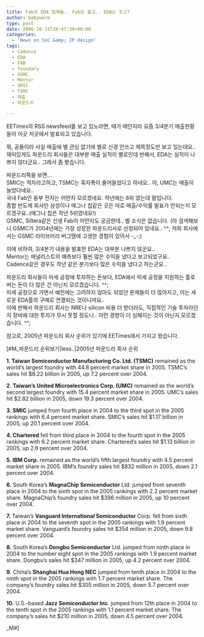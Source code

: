 ```yaml
---
title: Fab과 EDA 업체들.. Fab은 울고.. EDA는 웃고?
author: babyworm
type: post
date: 2006-10-31T10:47:36+00:00
categories:
  - 'News on SoC &amp; IP design'
tags:
  - Cadence
  - EDA
  - FAB
  - foundary
  - GSMC
  - Mentor
  - SMIC
  - TSMC
  - 매출
  - 파운드리

---
```

EETimes의 RSS newsfeed를 보고 있노라면, 때가 때인지라 요즘 3/4분기 매출현황들이 이곳 저곳에서 발표되고 있습니다. 

뭐, 공돌이라 사실 매출에 별 관심 없기에 별로 신경 안쓰고 제목정도만 보고 있는데요.. 재미있게도 파운드리 회사들은 대부분 매출 실적이 별로인데 반해서, EDA는 실적이 나쁘지 않더군요.. 그래서 좀 봤습니다. 

파운드리쪽을 보면&#8230;  
SMIC는 적자라고하고, TSMC는 흑자폭이 줄어들었다고 하네요.. 아, UMC는 매출이 늘었다네요..  
국내 Fab인 동부 전자는 어떤지 모르겠네요. 작년에는 8위 였는데 말입니다.  
종합 반도체 회사인 삼성이나 매그나 칩같은 곳은 따로 매출/수익률 발표가 안되는지 모르겠구요..(매그나 칩은 작년 5위였네요!)  
GSMC, Siltera같은 신생 Fab이 어떤지도 궁금한데.. 별 소식은 없습니다. (아 검색해보니 GSMC가 2004년에는 가장 성장한 파운드리사로 선정되어 있네요.. ^^; 저희 회사에서는 GSMC 라이브러리 버그땜에 고생한 경험이 있어서 -_-;)

이에 비하여, 3/4분기 내용을 발표한 EDA는 대부분 나쁘지 않군요..  
Mentor는 애널리스트의 예측보다 훨씬 많은 수익을 냈다고 보고되었구요..  
Cadence같은 경우도 작년 같은 분기보다 많은 수익을 냈다고 하는군요..

파운드리 회사들이 미세 공정에 투자하는 돈보다, EDA에서 미세 공정을 지원하는 툴로 버는 돈이 더 많은 건 아닌지 모르겠습니다. ^^;  
미세 공정으로 가면서 예전에는 고려하지 않아도 되었던 문제들이 더 많아지고, 이는 새로운 EDA툴의 구매로 연결되는 것이니까요..  
이에 반해서 파운드리 회사는 NRE나 silicon 비용 더 받더라도, 직접적인 기술 투자라던지 장비에 대한 투자가 무시 못할 정도니.. 이런 경향이 더 심해지는 것이 아닌지 모르겠습니다. ^^;

참고로, 2005년 파운드리 회사 순위가 있기에 EETimes에서 가지고 왔습니다. 

[#M_파운드리 순위보기|less..|2005년 파운드리 회사 순위

**1. Taiwan Semiconductor Manufacturing Co. Ltd. (TSMC)** remained as the world’s largest foundry with 44.8 percent market share in 2005. TSMC’s sales hit $8.22 billion in 2005, up 7.2 percent over 2004. 

**2. Taiwan’s United Microelectronics Corp. (UMC)** remained as the world’s second largest foundry with 15.4 percent market share in 2005. UMC’s sales hit $2.82 billion in 2005, down 19.3 percent over 2004. 

**3. SMIC** jumped from fourth place in 2004 to the third spot in the 2005 rankings with 6.4 percent market share. SMIC’s sales hit $1.17 billion in 2005, up 20.1 percent over 2004. 

**4. Chartered** fell from third place in 2004 to the fourth spot in the 2005 rankings with 6.2 percent market share. Chartered’s sales hit $1.13 billion in 2005, up 2.6 percent over 2004. 

**5. IBM Corp.** remained as the world’s fifth largest foundry with 4.5 percent market share in 2005. IBM’s foundry sales hit $832 million in 2005, down 2.1 percent over 2004. 

**6.** South Korea’s **MagnaChip Semiconductor** Ltd. jumped from seventh place in 2004 to the sixth spot in the 2005 rankings with 2.2 percent market share. MagnaChip’s foundry sales hit $396 million in 2005, up 10 percent over 2004. 

**7.** Taiwan’s **Vanguard International Semiconductor** Corp. fell from sixth place in 2004 to the seventh spot in the 2005 rankings with 1.9 percent market share. Vanguard’s foundry sales hit $354 million in 2005, down 9.8 percent over 2004. 

**8.** South Korea’s **Dongbu Semiconductor** Ltd. jumped from ninth place in 2004 to the number eight spot in the 2005 rankings with 1.9 percent market share. Dongbu’s sales hit $347 million in 2005, up 4.2 percent over 2004. 

**9.** China’s **Shanghai Hua Hong NEC** jumped from tenth place in 2004 to the ninth spot in the 2005 rankings with 1.7 percent market share. The company’s foundry sales hit $305 million in 2005, down 5.7 percent over 2004. 

**10.** U.S.-based **Jazz Semiconductor Inc**. jumped from 12th place in 2004 to the tenth spot in the 2005 rankings with 1.1 percent market share. The company’s sales hit $210 million in 2005, down 4.5 percent over 2004. 

_M#]
